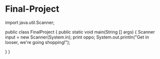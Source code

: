 # Final-Project
import java.util.Scanner;

public class FinalProject {
  public static void main(String [] args) {
    Scanner input = new Scanner(System.in); 
    print oppo; 
    System.out.println("Get in looser, we're going shopping!");
    
  }
}
